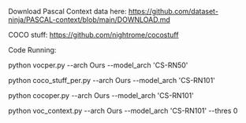 Download Pascal Context data here: https://github.com/dataset-ninja/PASCAL-context/blob/main/DOWNLOAD.md

COCO stuff: https://github.com/nightrome/cocostuff

Code Running: 

python vocper.py --arch Ours --model_arch 'CS-RN50'


python coco_stuff_per.py --arch Ours --model_arch 'CS-RN101'


python cocoper.py --arch Ours --model_arch 'CS-RN101'


python voc_context.py --arch Ours --model_arch 'CS-RN101' --thres 0
